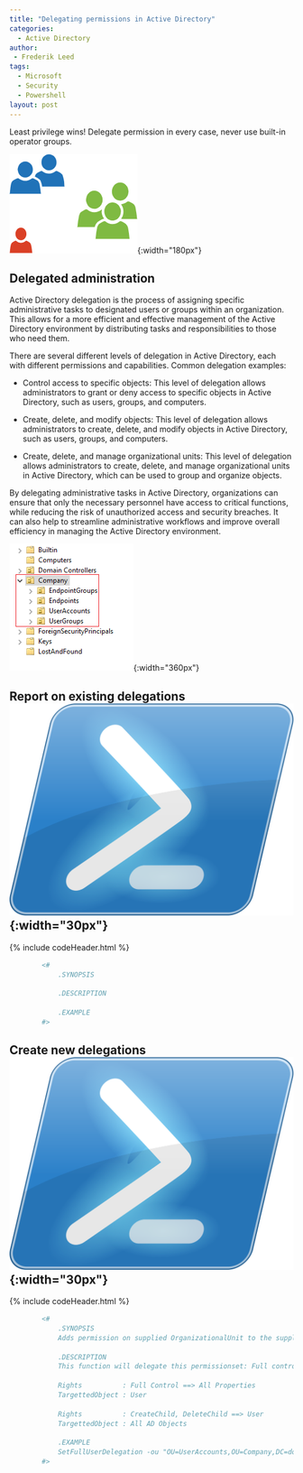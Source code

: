 ```yaml
---
title: "Delegating permissions in Active Directory"
categories:
  - Active Directory
author:
 - Frederik Leed
tags:
  - Microsoft
  - Security
  - Powershell
layout: post
---
```


Least privilege wins! Delegate permission in every case, never use built-in operator groups.

![Delegated administration](/assets/images/groups.png){:width="180px"}

## Delegated administration

Active Directory delegation is the process of assigning specific administrative tasks to designated users or groups within an organization. This allows for a more efficient and effective management of the Active Directory environment by distributing tasks and responsibilities to those who need them.

There are several different levels of delegation in Active Directory, each with different permissions and capabilities. Common delegation examples:

- Control access to specific objects: This level of delegation allows administrators to grant or deny access to specific objects in Active Directory, such as users, groups, and computers.

- Create, delete, and modify objects: This level of delegation allows administrators to create, delete, and modify objects in Active Directory, such as users, groups, and computers.

- Create, delete, and manage organizational units: This level of delegation allows administrators to create, delete, and manage organizational units in Active Directory, which can be used to group and organize objects.

By delegating administrative tasks in Active Directory, organizations can ensure that only the necessary personnel have access to critical functions, while reducing the risk of unauthorized access and security breaches. It can also help to streamline administrative workflows and improve overall efficiency in managing the Active Directory environment.

![Company structure](/assets/images/AD_Company_structure.png){:width="360px"}

## Report on existing delegations ![powershell](/assets/images/powershell.png){:width="30px"}

{% include codeHeader.html %}

```powershell
        <#
            .SYNOPSIS
            
            .DESCRIPTION

            .EXAMPLE
        #>
```

## Create new delegations ![powershell](/assets/images/powershell.png){:width="30px"}

{% include codeHeader.html %}

```powershell
        <#
            .SYNOPSIS
            Adds permission on supplied OrganizationalUnit to the supplied AD group
            
            .DESCRIPTION
            This function will delegate this permissionset: Full control on all user properties and ability to create and delete user objects.

            Rights          : Full Control ==> All Properties
            TargettedObject : User

            Rights          : CreateChild, DeleteChild ==> User
            TargettedObject : All AD Objects

            .EXAMPLE
            SetFullUserDelegation -ou "OU=UserAccounts,OU=Company,DC=domain,DC=com" -group "SEC-AD-CUA-UserAdmin" 
        #>
```

